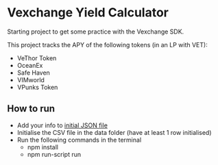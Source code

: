 # Vexchange Yield Calculator

Starting project to get some practice with the Vexchange SDK.

This project tracks the APY of the following tokens (in an LP with VET):
  - VeThor Token
  - OceanEx
  - Safe Haven
  - VIMworld
  - VPunks Token

## How to run
- Add your info to [initial JSON file](info.json)
- Initialise the CSV file in the data folder (have at least 1 row initialised)
- Run the following commands in the terminal
  - npm install
  - npm run-script run

